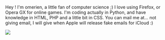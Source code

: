 Hey ! I'm omerien, a little fan of computer science ;)
I love using Firefox, or Opera GX for online games.
I'm coding actually in Python, and have knowledge in HTML, PHP and a little bit in CSS.
You can mail me at... not giving email, I will give when Apple will release fake emails for iCloud :)

![](https://github-readme-stats.vercel.app/api?username=omerien&count_private=true&show_icons=true&theme=dark&hide_title=true)
